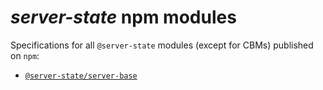 # *server-state* npm modules

Specifications for all `@server-state` modules (except for CBMs) published on `npm`:
 
 - [`@server-state/server-base`](/arch/modules/server-base.md)
